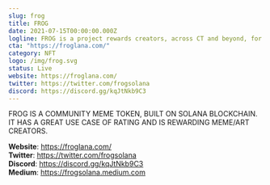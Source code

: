 ```yaml
---
slug: frog
title: FROG
date: 2021-07-15T00:00:00.000Z
logline: FROG is a project rewards creators, across CT and beyond, for their original art and memes.
cta: "https://froglana.com/"
category: NFT
logo: /img/frog.svg
status: Live
website: https://froglana.com/
twitter: https://twitter.com/frogsolana
discord: https://discord.gg/kqJtNkb9C3
---
```


FROG IS A COMMUNITY MEME TOKEN, BUILT ON SOLANA BLOCKCHAIN.
IT HAS A GREAT USE CASE OF RATING AND IS REWARDING MEME/ART CREATORS.

<b>Website</b>: https://froglana.com/ </br>
<b>Twitter</b>: https://twitter.com/frogsolana </br>
<b>Discord</b>: https://discord.gg/kqJtNkb9C3 </br>
<b>Medium</b>: https://frogsolana.medium.com </br>
